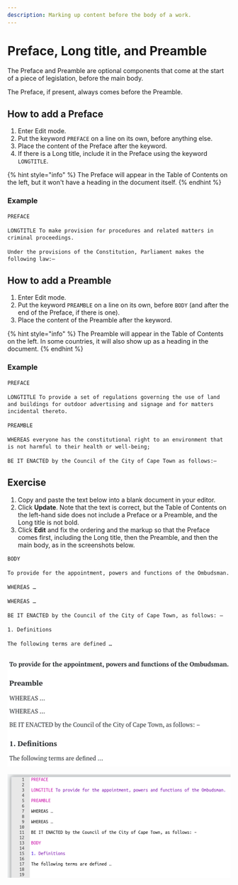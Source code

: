 ```yaml
---
description: Marking up content before the body of a work.
---
```


# Preface, Long title, and Preamble

The Preface and Preamble are optional components that come at the start of a piece of legislation, before the main body.

The Preface, if present, always comes before the Preamble.

## How to add a Preface

1. Enter Edit mode.
2. Put the keyword `PREFACE` on a line on its own, before anything else.
3. Place the content of the Preface after the keyword.
4. If there is a Long title, include it in the Preface using the keyword `LONGTITLE`.

{% hint style="info" %}
The Preface will appear in the Table of Contents on the left, but it won't have a heading in the document itself. 
{% endhint %}

### Example

```text
PREFACE

LONGTITLE To make provision for procedures and related matters in criminal proceedings.

Under the provisions of the Constitution, Parliament makes the following law:—
```

## How to add a Preamble

1. Enter Edit mode.
2. Put the keyword `PREAMBLE` on a line on its own, before `BODY` \(and after the end of the Preface, if there is one\).
3. Place the content of the Preamble after the keyword.

{% hint style="info" %}
The Preamble will appear in the Table of Contents on the left. In some countries, it will also show up as a heading in the document.
{% endhint %}

### Example

```text
PREFACE

LONGTITLE To provide a set of regulations governing the use of land and buildings for outdoor advertising and signage and for matters incidental thereto.

PREAMBLE

WHEREAS everyone has the constitutional right to an environment that is not harmful to their health or well-being;

BE IT ENACTED by the Council of the City of Cape Town as follows:—
```

## Exercise

1. Copy and paste the text below into a blank document in your editor.
2. Click **Update**. Note that the text is correct, but the Table of Contents on the left-hand side does not include a Preface or a Preamble, and the Long title is not bold.
3. Click **Edit** and fix the ordering and the markup so that the Preface comes first, including the Long title, then the Preamble, and then the main body, as in the screenshots below.

```text
BODY

To provide for the appointment, powers and functions of the Ombudsman.

WHEREAS …

WHEREAS …

BE IT ENACTED by the Council of the City of Cape Town, as follows: –

1. Definitions

The following terms are defined …


```

![View mode](../.gitbook/assets/image%20%2827%29.png)

![Edit mode](../.gitbook/assets/image%20%2850%29.png)

